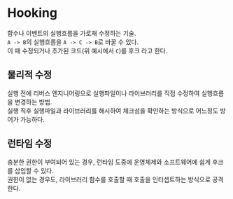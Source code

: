 # Hooking
함수나 이벤트의 실행흐름을 가로채 수정하는 기술. <br/>
```A -> B```의 실행흐름을 ```A -> C -> B```로 바꿀 수 있다. <br/>
이 때 수정되거나 추가된 코드(위 예시에서 ```C```)를 후크 라고 한다.

## 물리적 수정
실행 전에 리버스 엔지니어링으로 실행파일이나 라이브러리를 직접 수정하여 실행흐름을 변경하는 방법. <br/>
실행 직후 실행파일과 라이브러리를 해시하여 체크섬을 확인하는 방식으로 어느정도 방어가 가능하다. <br/>

## 런타임 수정
충분한 권한이 부여되어 있는 경우, 런타임 도중에 운영체제와 소프트웨어에 쉽게 후크를 삽입할 수 있다. <br/>
권한이 없는 경우도, 라이브러리 함수를 호출할 때 호출을 인터셉트하는 방식으로 공격한다.
